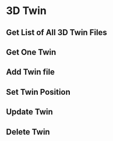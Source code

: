 # 3D Twin

## Get List of All 3D Twin Files

## Get One Twin

## Add Twin file

## Set Twin Position

## Update Twin

## Delete Twin


